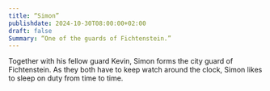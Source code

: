 ```yaml
---
title: “Simon”
publishdate: 2024-10-30T08:00:00+02:00
draft: false
Summary: “One of the guards of Fichtenstein.”
---
```

Together with his fellow guard Kevin, Simon forms the city guard of Fichtenstein. As they both have to keep watch around the clock, Simon likes to sleep on duty from time to time.
